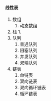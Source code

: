 #### 线性表

1. 数组
   1. 动态数组
2. 栈
   1. 
3. 队列
   1. 普通队列
   2. 阻塞队列
   3. 并发队列
   4. 双端队列
4. 链表
   1. 单链表
   2. 双向链表
   3. 双向循环链表
   4. 循环链表